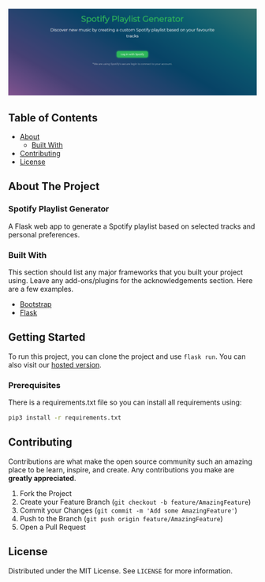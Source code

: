 ![screenshot](https://github.com/Harry-Lees/Spotify-Playlist-Generator1/blob/master/.github/screenshot.png) 

<!-- TABLE OF CONTENTS -->
## Table of Contents

* [About](#about-the-project)
  * [Built With](#built-with)
* [Contributing](#contributing)
* [License](#license)

## About The Project

### Spotify Playlist Generator

A Flask web app to generate a Spotify playlist based on selected tracks and personal preferences.

### Built With
This section should list any major frameworks that you built your project using. Leave any add-ons/plugins for the acknowledgements section. Here are a few examples.
* [Bootstrap](https://getbootstrap.com)
* [Flask](https://jquery.com)

<!-- GETTING STARTED -->
## Getting Started

To run this project, you can clone the project and use `flask run`. You can also visit our [hosted version](https://spotify-playlist-generator1.herokuapp.com/).

### Prerequisites

There is a requirements.txt file so you can install all requirements using:

```sh
pip3 install -r requirements.txt
```

<!-- CONTRIBUTING -->
## Contributing

Contributions are what make the open source community such an amazing place to be learn, inspire, and create. Any contributions you make are **greatly appreciated**.

1. Fork the Project
2. Create your Feature Branch (`git checkout -b feature/AmazingFeature`)
3. Commit your Changes (`git commit -m 'Add some AmazingFeature'`)
4. Push to the Branch (`git push origin feature/AmazingFeature`)
5. Open a Pull Request

<!-- LICENSE -->
## License

Distributed under the MIT License. See `LICENSE` for more information.
